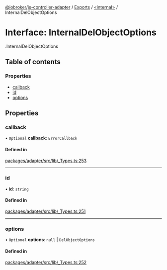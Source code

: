 [@iobroker/js-controller-adapter](../README.md) / [Exports](../modules.md) / [<internal\>](../modules/internal_.md) / InternalDelObjectOptions

# Interface: InternalDelObjectOptions

[<internal>](../modules/internal_.md).InternalDelObjectOptions

## Table of contents

### Properties

- [callback](internal_.InternalDelObjectOptions.md#callback)
- [id](internal_.InternalDelObjectOptions.md#id)
- [options](internal_.InternalDelObjectOptions.md#options)

## Properties

### callback

• `Optional` **callback**: `ErrorCallback`

#### Defined in

[packages/adapter/src/lib/_Types.ts:253](https://github.com/ioBroker/ioBroker.js-controller/blob/bbca310b/packages/adapter/src/lib/_Types.ts#L253)

___

### id

• **id**: `string`

#### Defined in

[packages/adapter/src/lib/_Types.ts:251](https://github.com/ioBroker/ioBroker.js-controller/blob/bbca310b/packages/adapter/src/lib/_Types.ts#L251)

___

### options

• `Optional` **options**: ``null`` \| `DelObjectOptions`

#### Defined in

[packages/adapter/src/lib/_Types.ts:252](https://github.com/ioBroker/ioBroker.js-controller/blob/bbca310b/packages/adapter/src/lib/_Types.ts#L252)
